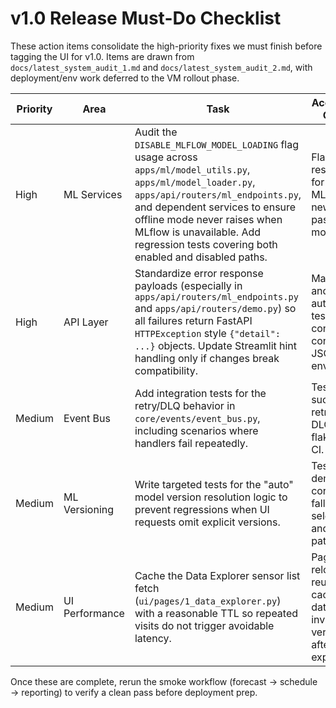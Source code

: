 # v1.0 Release Must-Do Checklist

These action items consolidate the high-priority fixes we must finish before tagging the UI for v1.0. Items are drawn from `docs/latest_system_audit_1.md` and `docs/latest_system_audit_2.md`, with deployment/env work deferred to the VM rollout phase.

| Priority | Area | Task | Acceptance Criteria | Source |
|----------|------|------|---------------------|--------|
| High | ML Services | Audit the `DISABLE_MLFLOW_MODEL_LOADING` flag usage across `apps/ml/model_utils.py`, `apps/ml/model_loader.py`, `apps/api/routers/ml_endpoints.py`, and dependent services to ensure offline mode never raises when MLflow is unavailable. Add regression tests covering both enabled and disabled paths. | Flag respected for every MLflow call; new tests pass in both modes. | latest_system_audit_2.md §ML Components |
| High | API Layer | Standardize error response payloads (especially in `apps/api/routers/ml_endpoints.py` and `apps/api/routers/demo.py`) so all failures return FastAPI `HTTPException` style `{"detail": ...}` objects. Update Streamlit hint handling only if changes break compatibility. | Manual calls and automated tests confirm consistent JSON error envelopes. | latest_system_audit_2.md §API Layer |
| Medium | Event Bus | Add integration tests for the retry/DLQ behavior in `core/events/event_bus.py`, including scenarios where handlers fail repeatedly. | Tests cover success, retry, and DLQ cases; flake-free in CI. | latest_system_audit_2.md §Event Bus |
| Medium | ML Versioning | Write targeted tests for the "auto" model version resolution logic to prevent regressions when UI requests omit explicit versions. | Tests demonstrate correct fallback selection and error paths. | latest_system_audit_2.md §ML Components |
| Medium | UI Performance | Cache the Data Explorer sensor list fetch (`ui/pages/1_data_explorer.py`) with a reasonable TTL so repeated visits do not trigger avoidable latency. | Page reloads reuse cached data; cache invalidation verified after TTL expires. | latest_system_audit_2.md §UI Layer |

Once these are complete, rerun the smoke workflow (forecast → schedule → reporting) to verify a clean pass before deployment prep.
